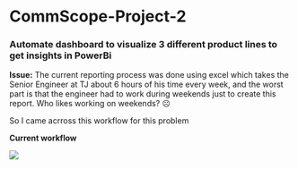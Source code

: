 # CommScope-Project-2

### Automate dashboard to visualize 3 different product lines to get insights in PowerBi

**Issue:**  The current reporting process was done using excel which takes the Senior Engineer at TJ about 6 hours of his time every week, and the worst part is that the engineer had to work during weekends just to create this report. Who likes working on weekends? ☹

So I came acrross this workflow for this problem 

**Current workflow**

<img src="commscope_work_portfolio/workflow_2.png">

<br>

